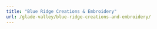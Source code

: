 ```yaml
---
title: "Blue Ridge Creations & Embroidery"
url: /glade-valley/blue-ridge-creations-and-embroidery/
---
```

